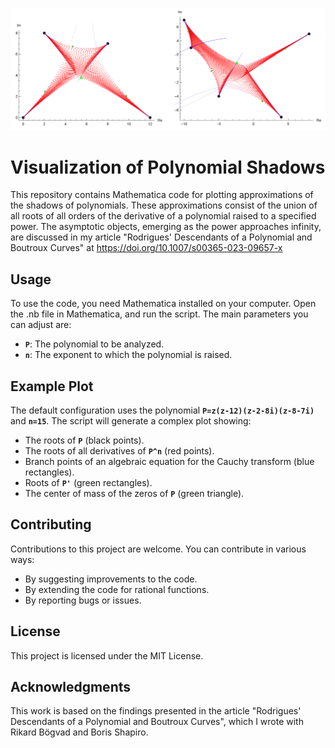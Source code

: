 ![Wolfram spirals](https://github.com/Ionosi/assets/blob/main/shadows.jpg?raw=true)
# Visualization of Polynomial Shadows

This repository contains Mathematica code for plotting approximations of the shadows of polynomials. These approximations consist of the union of all roots of all orders of the derivative of a polynomial raised to a specified power. The asymptotic objects, emerging as the power approaches infinity, are discussed in my article "Rodrigues' Descendants of a Polynomial and Boutroux Curves" at https://doi.org/10.1007/s00365-023-09657-x

## Usage

To use the code, you need Mathematica installed on your computer. Open the .nb file in Mathematica, and run the script. The main parameters you can adjust are:

- **`P`**: The polynomial to be analyzed.
- **`n`**: The exponent to which the polynomial is raised.

## Example Plot

The default configuration uses the polynomial **`P=z(z-12)(z-2-8i)(z-8-7i)`** and **`n=15`**. The script will generate a complex plot showing:

- The roots of **`P`** (black points).
- The roots of all derivatives of **`P^n`** (red points).
- Branch points of an algebraic equation for the Cauchy transform (blue rectangles).
- Roots of **`P'`** (green rectangles).
- The center of mass of the zeros of **`P`** (green triangle).

## Contributing

Contributions to this project are welcome. You can contribute in various ways:

- By suggesting improvements to the code.
- By extending the code for rational functions.
- By reporting bugs or issues.

## License

This project is licensed under the MIT License.

## Acknowledgments

This work is based on the findings presented in the article "Rodrigues' Descendants of a Polynomial and Boutroux Curves", which I wrote with Rikard Bögvad and Boris Shapiro.
